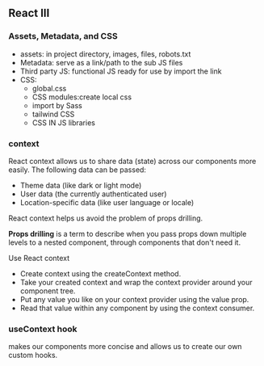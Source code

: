 ## React III

### Assets, Metadata, and CSS

- assets: in project directory, images, files, robots.txt
- Metadata: serve as a link/path to the sub JS files
- Third party JS: functional JS ready for use by import the link
- CSS: 
  - global.css
  - CSS modules:create local css
  - import by Sass
  - tailwind CSS
  - CSS IN JS libraries

### context

React context allows us to share data (state) across our components more easily.
The following data can be passed:

- Theme data (like dark or light mode)
- User data (the currently authenticated user)
- Location-specific data (like user language or locale)

React context helps us avoid the problem of props drilling.

**Props drilling** is a term to describe when you pass props down multiple levels to a nested component, through components that don't need it.

Use React context

- Create context using the createContext method.
- Take your created context and wrap the context provider around your component tree.
- Put any value you like on your context provider using the value prop.
- Read that value within any component by using the context consumer.

### useContext hook
makes our components more concise and allows us to create our own custom hooks.